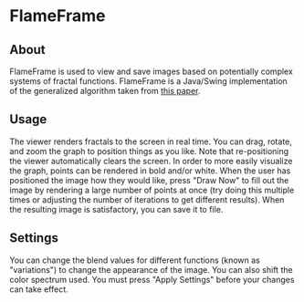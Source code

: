 # FlameFrame

## About
FlameFrame is used to view and save images based on potentially complex systems of fractal functions. FlameFrame is a Java/Swing implementation of the generalized algorithm taken from [this paper](http://flam3.com/flame.pdf).

## Usage
The viewer renders fractals to the screen in real time. You can drag, rotate, and zoom the graph to position things as you like. Note that re-positioning the viewer automatically clears the screen. In order to more easily visualize the graph, points can be rendered in bold and/or white. When the user has positioned the image how they would like, press "Draw Now" to fill out the image by rendering a large number of points at once (try doing this multiple times or adjusting the number of iterations to get different results). When the resulting image is satisfactory, you can save it to file.

## Settings
You can change the blend values for different functions (known as "variations") to change the appearance of the image. You can also shift the color spectrum used. You must press "Apply Settings" before your changes can take effect.
